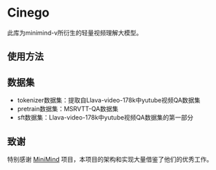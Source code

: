 # Cinego

此库为minimind-v所衍生的轻量视频理解大模型。

## 使用方法

## 数据集
- tokenizer数据集：提取自Llava-video-178k中yutube视频QA数据集
- pretrain数据集：MSRVTT-QA数据集
- sft数据集：Llava-video-178k中yutube视频QA数据集的第一部分

## 致谢

特别感谢 [MiniMind](https://github.com/jingyaogong/minimind-v) 项目，本项目的架构和实现大量借鉴了他们的优秀工作。
